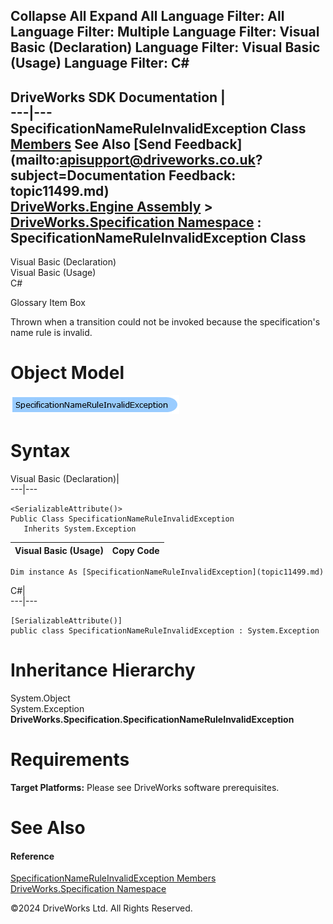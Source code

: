        

 Collapse All Expand All  Language Filter: All  Language Filter: Multiple  Language Filter: Visual Basic (Declaration) Language Filter: Visual Basic (Usage) Language Filter: C#  
---  
DriveWorks SDK Documentation  |   
---|---  
SpecificationNameRuleInvalidException Class   
[Members](topic11500.md) See Also [Send Feedback](mailto:apisupport@driveworks.co.uk?subject=Documentation Feedback: topic11499.md)  
[DriveWorks.Engine Assembly](topic2156.md) > [DriveWorks.Specification Namespace](topic10764.md) : SpecificationNameRuleInvalidException Class  
---  
  
Visual Basic (Declaration)    
Visual Basic (Usage)    
C# 

Glossary Item Box

Thrown when a transition could not be invoked because the specification's name rule is invalid. 

# Object Model

![](dotnetdiagramimages/image585.png)

# Syntax

Visual Basic (Declaration)|   
---|---  
      
    
    <SerializableAttribute()>
    Public Class SpecificationNameRuleInvalidException 
       Inherits System.Exception  
  
Visual Basic (Usage)| Copy Code  
---|---  
      
    
    Dim instance As [SpecificationNameRuleInvalidException](topic11499.md)  
  
C#|   
---|---  
      
    
    [SerializableAttribute()]
    public class SpecificationNameRuleInvalidException : System.Exception   
  
# Inheritance Hierarchy

System.Object  
System.Exception  
**DriveWorks.Specification.SpecificationNameRuleInvalidException**  


# Requirements

**Target Platforms:** Please see DriveWorks software prerequisites.

# See Also

#### Reference

[SpecificationNameRuleInvalidException Members](topic11500.md)   
[DriveWorks.Specification Namespace](topic10764.md)

©2024 DriveWorks Ltd. All Rights Reserved.

